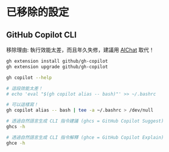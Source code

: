 # 已移除的設定

## GitHub Copilot CLI

移除理由: 執行效能太差，而且年久失修，建議用 [AIChat](https://github.com/sigoden/aichat) 取代！

```sh
gh extension install github/gh-copilot
gh extension upgrade github/gh-copilot

gh copilot --help

# 這段效能太差！
# echo 'eval "$(gh copilot alias -- bash)"' >> ~/.bashrc

# 可以這樣寫！
gh copilot alias -- bash | tee -a ~/.bashrc > /dev/null

# 透過自然語言生成 CLI 指令建議 (ghcs = GitHub Copilot Suggest)
ghcs -h

# 透過自然語言生成 CLI 指令解釋 (ghce = GitHub Copilot Explain)
ghce -h
```
